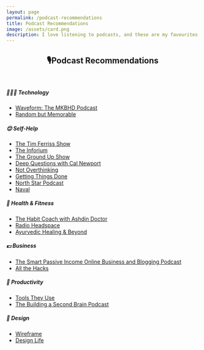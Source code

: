 ```yaml
---
layout: page
permalink: /podcast-recommendations
title: Podcast Recommendations
image: /assets/card.png
description: I love listening to podcasts, and these are my favourites
---
```


<h2 style="text-align:center;" >🎙️Podcast Recommendations</h2>
&nbsp;

##### 👨🏻‍💻 Technology
* [Waveform: The MKBHD Podcast](https://pca.st/MKBHD)
* [Random but Memorable](https://pca.st/43AW)

##### 😌 Self-Help
* [The Tim Ferriss Show](https://pca.st/timferriss)
* [The Inforium](https://pca.st/BzAM)
* [The Ground Up Show](https://pca.st/7UxX)
* [Deep Questions with Cal Newport](https://pca.st/mj8i0i6r)
* [Not Overthinking](https://pca.st/M0m2)
* [Getting Things Done](https://pca.st/hC5X)
* [North Star Podcast](https://pca.st/yqqm)
* [Naval](https://pca.st/eCK0)

##### 🍎 Health & Fitness
* [The Habit Coach with Ashdin Doctor](https://pca.st/z6tF)
* [Radio Headspace](https://pca.st/evrzvs3h)
* [Ayurvedic Healing & Beyond](https://pca.st/z94sy07z)

##### 💵 Business
* [The Smart Passive Income Online Business and Blogging Podcast](https://pca.st/spipod)
* [All the Hacks](https://pca.st/8ixbo3yh)

##### 🚀 Productivity
* [Tools They Use](https://pca.st/hJ6r)
* [The Building a Second Brain Podcast](https://pca.st/ixyh67dj)

##### 🎨 Design
* [Wireframe](https://pca.st/5d5H)
* [Design Life](https://pca.st/P33l)